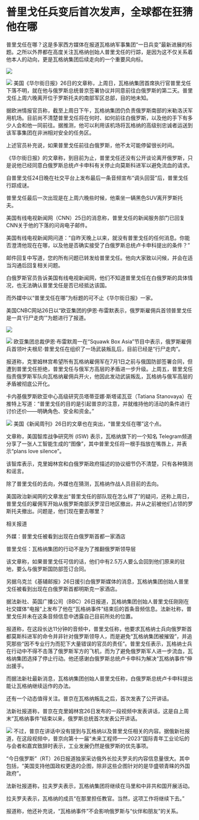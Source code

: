 

# 普里戈任兵变后首次发声，全球都在狂猜他在哪

普里戈任在哪？这是多家西方媒体在报道瓦格纳军事集团“一日兵变”最新进展的标题。之所以外界都在高度关注瓦格纳创始人普里戈任的行踪，是因为这不仅关系着他本人的动向，更是瓦格纳集团后续走向的一个重要风向标。

![](https://inews.gtimg.com/om_bt/O6VEmfi8m6G68nTQNnwcqPSs5yVw9iINo1A0bBcvWUwboAA/1000)

![](https://inews.gtimg.com/om_bt/OnaQCGwTFjIc1QwH16K74ceKwaviXrddgSAO8vf7aizckAA/1000)
美国《华尔街日报》26日的文章称，上周日，瓦格纳集团首席执行官普里戈任下落不明，就在他与俄罗斯总统普京签署协议并同意前往白俄罗斯的第二天。普里戈任上周六晚离开位于罗斯托夫的南部军区总部，目的地未知。

据欧洲情报官员称，截至上周日下午，瓦格纳集团仍负责俄罗斯南部的米勒洛沃军用机场。目前尚不清楚普里戈任将在何时、如何前往白俄罗斯，以及他的手下有多少人会和他一同前往。据推测，他可以利用该机场将瓦格纳的高级别忠诚者运送到该军事集团在非洲相对安全的任务区。

上述官员补充说，如果普里戈任前往白俄罗斯，他不太可能停留很长时间。

《华尔街日报》的文章称，到目前为止，普里戈任还没有公开谈论离开俄罗斯，只是说他已经同意白俄罗斯总统卢卡申科有关停止向莫斯科进军以避免流血的请求。

自普里戈任24日晚在社交平台上发布最后一条音频宣布“调头回营”后，普里戈任行踪成谜。

普里戈任最后一次出现是在上周六晚些时候，他乘坐一辆黑色SUV离开罗斯托夫。

美国有线电视新闻网（CNN）25日的消息称，普里戈任的新闻服务部门已回复CNN关于他的下落的问询电子邮件。

美国有线电视新闻网问道：“自昨天晚上以来，就没有普里戈任的任何消息。你能否澄清他现在在哪，以及他是否确实接受了白俄罗斯总统卢卡申科提出的条件？”

邮件回复中写道，您的所有问题已转发给普里戈任。他向大家致以问候，并会在适当沟通后回复相关问题。

白俄罗斯官员告诉美国有线电视新闻网，他们不知道普里戈任在白俄罗斯的具体情况，也无法确认普里戈任是否已经抵达该国。

而外媒中以“普里戈任在哪”为标题的可不止《华尔街日报》一家。

美国CNBC网站26日以“欧亚集团的伊恩·布雷默表示，俄罗斯雇佣兵首领普里戈任是一具‘行尸走肉’”为题进行了报道。

![](https://inews.gtimg.com/om_bt/Od9Yq57pz2YrJHgj-xF9QaUYm4Hc_TGRq0Ibtvmfe7p_YAA/1000)

![](https://inews.gtimg.com/om_bt/OfJ9vW9SvY5yKyY41OpfWXe_n7hDrVXNjSf8ktTEigBtIAA/1000)
欧亚集团总裁伊恩·布雷默周一在“Squawk Box
Asia”节目中表示，俄罗斯雇佣兵首领叶夫根尼·普里戈任在组织了一场武装叛乱后，目前已经是“行尸走肉”。

报道称，克里姆林宫希望所有瓦格纳雇佣军在7月1日之前与俄国防部签署合同，但遭到普里戈任拒绝，普里戈任与俄军方高层的矛盾进一步升级。上周五，普里戈任指责俄罗斯军队向瓦格纳雇佣兵开火，他因此发动武装叛乱，瓦格纳与俄军高层的矛盾被彻底公开化。

卡内基俄罗斯欧亚中心高级研究员塔蒂亚娜·斯塔诺瓦亚（Tatiana
Stanovaya）在推特上写道：“普里戈任的目的是引起普京的注意，并就维持他的活动的条件进行讨价还价——明确角色、安全和资金。”

![](https://inews.gtimg.com/om_bt/OV4wBOUiG5pD_WrrqC8gUB_WgyXhdT8FV4JxfpJlLEBTgAA/1000)
美国《新闻周刊》26日的文章也在突出，“普里戈任在哪”这个点。

文章称，美国智库战争研究所 (ISW) 表示，瓦格纳旗下的一个知名
Telegram频道分享了一张人工智能生成的“图像”，其中普里戈任将一根手指放在嘴唇上，并表示“plans love silence”。

该智库表示，克里姆林宫和白俄罗斯政府描述的协议细节仍不清楚，只有各种猜测和谣言。

除了普里戈任的去向，外媒也在猜测，瓦格纳作战人员目前的去向。

美国政治新闻网的文章发出“普里戈任的部队现在怎么样了”的疑问，还称上周日，普里戈任的雇佣军开始从俄罗斯南部沃罗涅日地区撤出，并从之前被他们占领的罗斯托夫撤出。问题是，他们现在要去哪里？

相关报道

外媒：普里戈任被看到出现在白俄罗斯首都一家酒店

普里戈任：瓦格纳集团的行动不是为了推翻俄罗斯领导层

该文章称，如果普里戈任可信的话，他们中有2.5万人要么会回到他们原来的驻地，要么与俄罗斯国防部签订合同。

另据乌克兰《基辅邮报》26日援引白俄罗斯媒体的消息，瓦格纳集团创始人普里戈任被看到出现在白俄罗斯首都明斯克一家酒店。

据法新社、英国广播公司（BBC）26日报道，瓦格纳集团创始人普里戈任刚刚在社交媒体“电报”上发布了他在“瓦格纳事件”结束后的首条音频信息。法新社称，普里戈任并未在这条音频信息中透露自己目前所处的位置。

报道称，在这段长达11分钟的音频中，普里戈任称，他要求瓦格纳士兵向俄罗斯首都莫斯科进军的命令并非针对俄罗斯领导人，而是避免“瓦格纳集团被摧毁”，并追究那些“因不专业行为而犯下大量错误的官员的责任”。普里戈任表示，瓦格纳士兵在行动中不得不击落了俄罗斯军方的飞机，而为了避免俄罗斯军人进一步流血，瓦格纳集团选择了停止行动。他还感谢白俄罗斯总统卢卡申科为解决“瓦格纳事件”伸出援手。

而据法新社最新消息，瓦格纳集团创始人普里戈任称，白俄罗斯总统卢卡申科提出能让瓦格纳继续运作的办法。

还有一个动态值得关注。普京在瓦格纳叛乱之后，首次发表了公开讲话。

法新社报道称，普京在克里姆林宫26日发布的一段视频中发表讲话，这是自上周末“瓦格纳事件”结束以来，俄罗斯总统首次发表公开讲话。

![](https://inews.gtimg.com/om_bt/O6YJMaM8QiQbcjrGGyB-fODoTRoH_7g2TTiX45AABCyxkAA/1000)
不过，普京在讲话中没有提到与瓦格纳以及普里戈任相关的内容。据俄新社报道，在这段视频中，普京向第十一届“未来工程师——2023”国际青年工业论坛的与会者和嘉宾致辞时表示，工业发展仍然是俄罗斯的优先事项。

“今日俄罗斯”（RT）26日报道独家采访俄外长拉夫罗夫的内容信息量很大。其中包括，“美国支持他国政权更迭的企图，除非这些企图针对的是华盛顿青睐的外国政府”。

法新社报道称，拉夫罗夫表示，瓦格纳集团将继续在马里和中非共和国开展活动。

拉夫罗夫表示，瓦格纳的成员“在那里担任教官。当然，这项工作将继续下去。”

报道称，他还补充说，“瓦格纳事件”不会影响俄罗斯与“伙伴和朋友”的关系。

